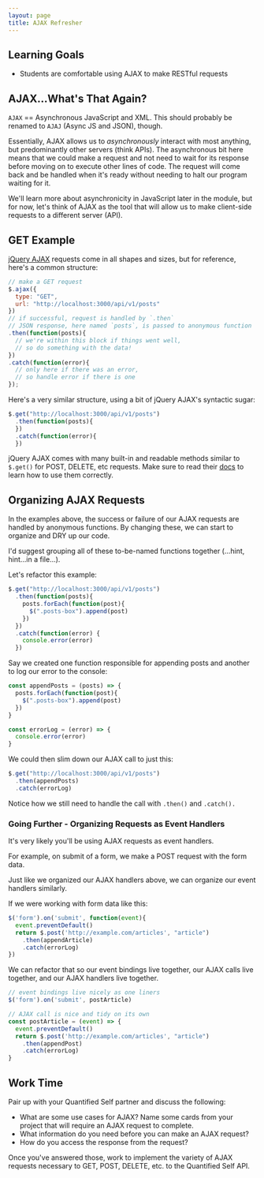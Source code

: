 ```yaml
---
layout: page
title: AJAX Refresher
---
```


## Learning Goals

* Students are comfortable using AJAX to make RESTful requests

## AJAX...What's That Again?

`AJAX` == Asynchronous JavaScript and XML. This should probably be renamed to `AJAJ` (Async JS and JSON), though.

Essentially, AJAX allows us to _asynchronously_ interact with most anything, but predominantly other servers (think APIs). The asynchronous bit here means that we could make a request and not need to wait for its response before moving on to execute other lines of code. The request will come back and be handled when it's ready without needing to halt our program waiting for it.

We'll learn more about asynchronicity in JavaScript later in the module, but for now, let's think of AJAX as the tool that will allow us to make client-side requests to a different server (API).

## GET Example

[jQuery AJAX](https://api.jquery.com/category/ajax/) requests come in all shapes and sizes, but for reference, here's a common structure:

```js
// make a GET request
$.ajax({
  type: "GET",
  url: "http://localhost:3000/api/v1/posts"
})
// if successful, request is handled by `.then`
// JSON response, here named `posts`, is passed to anonymous function
.then(function(posts){
  // we're within this block if things went well,
  // so do something with the data!
})
.catch(function(error){
  // only here if there was an error,
  // so handle error if there is one
});
```

Here's a very similar structure, using a bit of jQuery AJAX's syntactic sugar:

```js
$.get("http://localhost:3000/api/v1/posts")
  .then(function(posts){
  })
  .catch(function(error){
  })
```

jQuery AJAX comes with many built-in and readable methods similar to `$.get()` for POST, DELETE, etc requests. Make sure to read their [docs](https://api.jquery.com/category/ajax/) to learn how to use them correctly.

## Organizing AJAX Requests

In the examples above, the success or failure of our AJAX requests are handled by anonymous functions. By changing these, we can start to organize and DRY up our code.

I'd suggest grouping all of these to-be-named functions together (...hint, hint...in a file...).

Let's refactor this example:

```js
$.get("http://localhost:3000/api/v1/posts")
  .then(function(posts){
    posts.forEach(function(post){
      $(".posts-box").append(post)
    })
  })
  .catch(function(error) {
    console.error(error)
  })
```

Say we created one function responsible for appending posts and another to log our error to the console:

```js
const appendPosts = (posts) => {
  posts.forEach(function(post){
    $(".posts-box").append(post)
  })
}

const errorLog = (error) => {
  console.error(error)
}
```

We could then slim down our AJAX call to just this:

```js
$.get("http://localhost:3000/api/v1/posts")
  .then(appendPosts)
  .catch(errorLog)
```

Notice how we still need to handle the call with `.then()` and `.catch().`

### Going Further - Organizing Requests as Event Handlers

It's very likely you'll be using AJAX requests as event handlers.

For example, on submit of a form, we make a POST request with the form data.

Just like we organized our AJAX handlers above, we can organize our event handlers similarly.

If we were working with form data like this:

```js
$('form').on('submit', function(event){
  event.preventDefault()
  return $.post('http://example.com/articles', "article")
    .then(appendArticle)
    .catch(errorLog)
})
```

We can refactor that so our event bindings live together, our AJAX calls live together, and our AJAX handlers live together.

```js
// event bindings live nicely as one liners
$('form').on('submit', postArticle)

// AJAX call is nice and tidy on its own
const postArticle = (event) => {
  event.preventDefault()
  return $.post('http://example.com/articles', "article")
    .then(appendPost)
    .catch(errorLog)
}
```

## Work Time

Pair up with your Quantified Self partner and discuss the following:

-   What are some use cases for AJAX? Name some cards from your project that will require an AJAX request to complete.
-   What information do you need before you can make an AJAX request?
-   How do you access the response from the request?

Once you've answered those, work to implement the variety of AJAX requests necessary to GET, POST, DELETE, etc. to the Quantified Self API.
